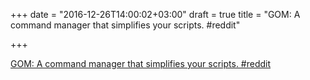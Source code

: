 +++
date = "2016-12-26T14:00:02+03:00"
draft = true
title = "GOM: A command manager that simplifies your scripts.  #reddit"

+++

<p><a href="https://t.co/qDxwYB01An">GOM: A command manager that simplifies your scripts.  #reddit</a></p>
